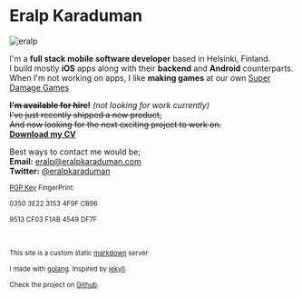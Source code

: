 # Eralp Karaduman

![eralp](https://gravatar.com/avatar/0612a1a35de3e5d07bb2d5b58a254005?s=200)

I'm a **full stack mobile software developer** based in Helsinki, Finland.  
I build mostly **iOS** apps along with their **backend** and **Android** counterparts.  
When I'm not working on apps, I like **making games** at our own [Super Damage Games](http://superdamage.com)

<s>**I'm available for hire!**</s> 
*(not looking for work currently)*  
<s>I've just recently shipped a new product,</s>  
<s>And now looking for the next exciting project to work on.</s>  
**[Download my CV](http://goo.gl/zau5pb)**

Best ways to contact me would be;  
**Email:** [eralp@eralpkaraduman.com](mailto:eralp@eralpkaraduman.com)  
**Twitter:** [@eralpkaraduman](http://twitter.com/eralpkaraduman)  

  
<sup>[PGP Key](https://keybase.io/eralp/key.asc) FingerPrint:</sup>  

<sup>0350 3E22 3153 4F9F CB96</sup>  

<sup>9513 CF03 F1AB 4549 DF7F</sup>  

&nbsp;  

<sup>This site is a custom static [markdown](https://en.wikipedia.org/wiki/Markdown) server<sup>  

<sup>I made with [golang](http://golang.org). Inspired by [jekyll](https://jekyllrb.com).<sup>  

<sup>Check the project on [Github](http://github.com/eralpkaraduman/eralpkaraduman.com).</sup>
